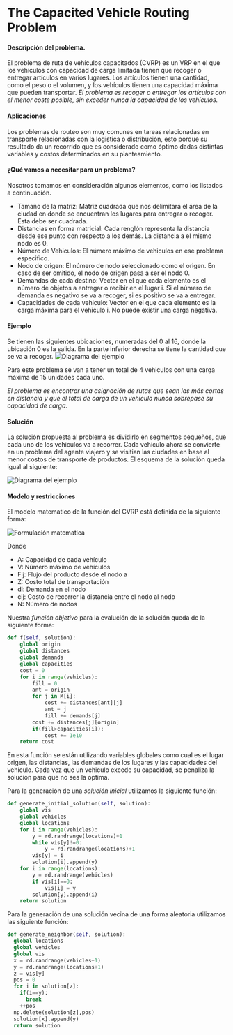 # The Capacited Vehicle Routing Problem

#### Descripción del problema.
El problema de ruta de vehículos capacitados (CVRP) es un VRP en el que los vehículos con capacidad de carga limitada tienen que recoger o entregar artículos en varios lugares. Los artículos tienen una cantidad, como el peso o el volumen, y los vehículos tienen una capacidad máxima que pueden transportar. *El problema es recoger o entregar los artículos con el menor coste posible, sin exceder nunca la capacidad de los vehículos.*
#### Aplicaciones
Los problemas de routeo son muy comunes en tareas relacionadas en transporte relacionadas con la logistica o distribución, esto porque su resultado da un recorrido que es considerado como óptimo dadas distintas variables y costos determinados en su planteamiento.

#### ¿Qué vamos a necesitar para un problema?
Nosotros tomamos en consideración algunos elementos, como los listados a continuación.
* Tamaño de la matriz:  Matriz cuadrada que nos delimitará el área de la ciudad en donde se encuentran los lugares para entregar o recoger. Esta debe ser cuadrada.
* Distancias en forma matricial: Cada renglón representa la distancia
desde ese punto con respecto a los demás. La distancia a el mismo nodo es 0.
* Número de Vehiculos: El número máximo de vehiculos en ese problema especifico.
* Nodo de origen: El número de nodo seleccionado como el origen. En caso de ser omitido, el nodo de origen pasa a ser el nodo 0.
* Demandas de cada destino: Vector en el que cada elemento es el número de objetos a entregar o recibir en el lugar i. Si el número de demanda es negativo se va a recoger, si es positivo se va a entregar.
* Capacidades de cada vehiculo: Vector en el que cada elemento es la carga máxima para el vehiculo i. No puede existir una carga negativa.

#### Ejemplo
Se tienen las siguientes ubicaciones, numeradas del 0 al 16, donde la ubicación 0 es la salida. En la parte inferior derecha se tiene la cantidad que se va a recoger.
 ![Diagrama del ejemplo](https://developers.google.com/optimization/images/routing/cvrp.svg)

 Para este problema se van a tener un total de 4 vehiculos con una carga máxima de 15 unidades cada uno.

*El problema es encontrar una asignación de rutas que sean las más cortas en distancia y que el total de carga de un vehículo nunca sobrepase su capacidad de carga.*

#### Solución
La solución propuesta al problema es dividirlo en segmentos pequeños, que cada uno de los vehiculos va a recorrer. Cada vehiculo ahora se convierte en un problema del agente viajero y se visitian las ciudades en base al menor costos de transporte de productos.
El esquema de la solución queda igual al siguiente:

 ![Diagrama del ejemplo](https://developers.google.com/optimization/images/routing/vrpgs_solution.svg)

#### Modelo y restricciones
El modelo matematico de la función del CVRP está definida de la siguiente forma: 

![Formulación matematica](https://repository.uaeh.edu.mx/scige/boletin/sahagun/n10/multimedia/a2/a2_2.jpg)

Donde
* A: Capacidad de cada vehículo
* V: Número máximo de vehículos
* Fij: Flujo del producto desde el nodo  a  
* Z: Costo total de transportación
* di: Demanda en el nodo
* cij: Costo de recorrer la distancia entre el nodo  al nodo
* N: Número de nodos


Nuestra *función objetivo* para la evalución de la solución queda de la siguiente forma:

```python
def f(self, solution):
	global origin
	global distances
	global demands
	global capacities
	cost = 0
	for i in range(vehicles):
		fill = 0
		ant = origin
		for j in M[i]:
			cost += distances[ant][j]
			ant = j
			fill += demands[j]
		cost += distances[j][origin]
		if(fill>capacities[i]):
			cost += 1e10
	return cost
```

En esta función se están utilizando variables globales como cual es el lugar origen, las distancias, las demandas de los lugares y las capacidades del vehículo. Cada vez que un vehiculo excede su capacidad, se penaliza la solución para que no sea la optima.

Para la generación de una *solución inicial* utilizamos la siguiente función:
```python
def generate_initial_solution(self, solution):
	global vis
	global vehicles
	global locations
	for i in range(vehicles):
		y = rd.randrange(locations)+1
		while vis[y]!=0:
			y = rd.randrange(locations)+1
		vis[y] = i
		solution[i].append(y)
	for i in range(locations):
		y = rd.randrange(vehicles)
		if vis[i]==0:
			vis[i] = y
		solution[y].append(i)
	return solution
```

Para la generación de una solución vecina de una forma aleatoria utilizamos las siguiente función:
```python
def generate_neighbor(self, solution):
  global locations
  global vehicles
  global vis
  x = rd.randrange(vehicles+1)
  y = rd.randrange(locations+1)
  z = vis[y]
  pos = 0
  for i in solution[z]:
    if(i==y):
      break
    ++pos
  np.delete(solution[z],pos)
  solution[x].append(y)
  return solution
```
